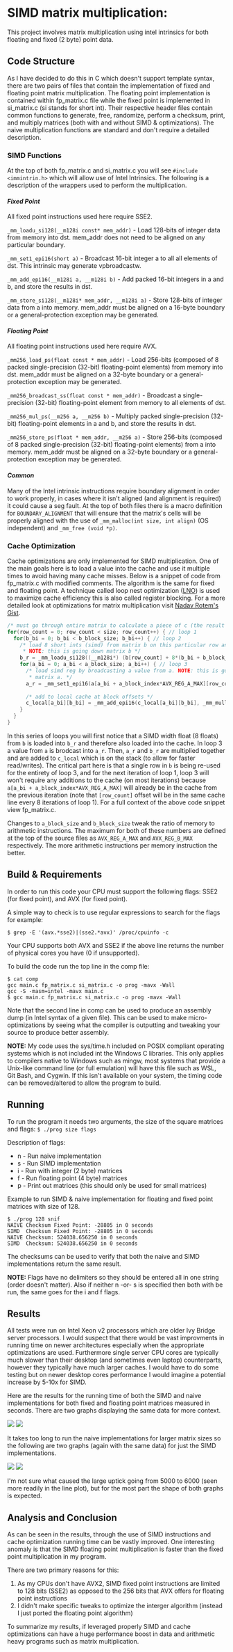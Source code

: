 # SIMD matrix multiplication:
This project involves matrix multiplication using intel intrinsics for both floating and fixed (2 byte) point data.

## Code Structure
As I have decided to do this in C which doesn't support template syntax, there are two pairs of files that contain the implementation of fixed and floating point matrix multiplication.  The floating point implementation is contained within fp_matrix.c file while the fixed point is implemented in si_matrix.c (si stands for short int).  Their respective header files contain common functions to generate, free, randomize, perform a checksum, print, and multiply matrices (both with and without SIMD & optimizations).  The naive multiplication functions are standard and don't require a detailed description. 

### SIMD Functions
At the top of both fp_matrix.c and si_matrix.c you will see `#include <immintrin.h>` which will allow use of Intel Intrinsics.  The following is a description of the wrappers used to perform the multiplication.

#### _Fixed Point_
All fixed point instructions used here require SSE2.

`_mm_loadu_si128(__m128i const* mem_addr)` - Load 128-bits of integer data from memory into dst. mem_addr does not need to be aligned on any particular boundary.

`_mm_set1_epi16(short a)` - Broadcast 16-bit integer a to all all elements of dst. This intrinsic may generate vpbroadcastw.

`_mm_add_epi16(__m128i a, __m128i b)` - Add packed 16-bit integers in a and b, and store the results in dst.

`_mm_store_si128(__m128i* mem_addr, __m128i a)` - Store 128-bits of integer data from a into memory. mem_addr must be aligned on a 16-byte boundary or a general-protection exception may be generated.

#### _Floating Point_
All floating point instructions used here require AVX.

`_mm256_load_ps(float const * mem_addr)` - Load 256-bits (composed of 8 packed single-precision (32-bit) floating-point elements) from memory into dst. mem_addr must be aligned on a 32-byte boundary or a general-protection exception may be generated.

`_mm256_broadcast_ss(float const * mem_addr)` - Broadcast a single-precision (32-bit) floating-point element from memory to all elements of dst.

`_mm256_mul_ps(__m256 a, __m256 b)` - Multiply packed single-precision (32-bit) floating-point elements in a and b, and store the results in dst.

`_mm256_store_ps(float * mem_addr, __m256 a)` - Store 256-bits (composed of 8 packed single-precision (32-bit) floating-point elements) from a into memory. mem_addr must be aligned on a 32-byte boundary or a general-protection exception may be generated.

#### _Common_
Many of the Intel intrinsic instructions require boundary alignment in order to work properly, in cases where it isn't aligned (and alignment is required) it could cause a seg fault.  At the top of both files there is a macro definition for `BOUNDARY_ALIGNMENT` that will ensure that the matrix's cells will be properly aligned with the use of `_mm_malloc(int size, int align)` (OS independent) and `_mm_free (void *p)`.

### Cache Optimization
Cache optimizations are only implemented for SIMD multiplication.  One of the main goals here is to load a value into the cache and use it multiple times to avoid having many cache misses.  Below is a snippet of code from fp_matrix.c with modified comments.  The algorithm is the same for fixed and floating point.  A technique called loop nest optimization ([LNO](https://en.wikipedia.org/wiki/Loop_nest_optimization)) is used to maximize cache efficiency this is also called register blocking.  For a more detailed look at optimizations for matrix multiplication visit [Nadav Rotem's Gist](https://gist.github.com/nadavrot/5b35d44e8ba3dd718e595e40184d03f0).

```c
/* must go through entire matrix to calculate a piece of c (the result matrix) */
for(row_count = 0; row_count < size; row_count++) { // loop 1
  for(b_bi = 0; b_bi < b_block_size; b_bi++) { // loop 2
    /* load 8 short ints (simd) from matrix b on this particular row and block offset.
     * NOTE: this is going down matrix b */
    b_r = _mm_loadu_si128((__m128i*) (b[row_count] + 8*(b_bi + b_block_index * AVX_REG_B_MAX)));
    for(a_bi = 0; a_bi < a_block_size; a_bi++) { // loop 3
      /* load simd reg by broadcasting a value from a. NOTE: this is going across
       * matrix a. */
      a_r = _mm_set1_epi16(a[a_bi + a_block_index*AVX_REG_A_MAX][row_count]);
      
      /* add to local cache at block offsets */
      c_local[a_bi][b_bi] = _mm_add_epi16(c_local[a_bi][b_bi], _mm_mullo_epi16(a_r, b_r));
    }
  }
}
```

In this series of loops you will first notice that a SIMD width float (8 floats) from `b` is loaded into `b_r` and therefore also loaded into the cache.  In loop 3 a value from `a` is brodcast into `a_r`.  Then, `a_r` and `b_r` are multiplied together and are added to `c_local` which is on the stack (to allow for faster read/writes).  The critical part here is that a single row in `b` is being re-used for the entirety of loop 3, and for the next iteration of loop 1, loop 3 will won't require any additions to the cache (on most iterations) because `a[a_bi + a_block_index*AVX_REG_A_MAX]` will already be in the cache from the previous iteration (note that `[row_count]` offset will be in the same cache line every 8 iterations of loop 1).  For a full context of the above code snippet view fp_matrix.c.

Changes to `a_block_size` and `b_block_size` tweak the ratio of memory to arithmetic instructions.  The maximum for both of these numbers are defined at the top of the source files as `AVX_REG_A_MAX` and `AVX_REG_B_MAX` respectively.  The more arithmetic instructions per memory instruction the better.

## Build & Requirements
In order to run this code your CPU must support the following flags: SSE2 (for fixed point), and AVX (for fixed point).

A simple way to check is to use regular expressions to search for the flags for example:

`$ grep -E '(avx.*sse2)|(sse2.*avx)' /proc/cpuinfo -c`

Your CPU supports both AVX and SSE2 if the above line returns the number of physical cores you have (0 if unsupported).

To build the code run the top line in the comp file:
```
$ cat comp
gcc main.c fp_matrix.c si_matrix.c -o prog -mavx -Wall
gcc -S -masm=intel -mavx main.c
$ gcc main.c fp_matrix.c si_matrix.c -o prog -mavx -Wall
```
Note that the second line in comp can be used to produce an assembly dump (in Intel syntax of a given file).  This can be used to make micro-optimizations by seeing what the compiler is outputting and tweaking your source to produce better assembly.

**NOTE:** My code uses the sys/time.h included on POSIX compliant operating systems which is not included int the Windows C libraries.  This only applies to compilers native to Windows such as mingw, most systems that provide a Unix-like command line (or full emulation) will have this file such as WSL, Git Bash, and Cygwin.  If this isn't available on your system, the timing code can be removed/altered to allow the program to build.

## Running
To run the program it needs two arguments, the size of the square matrices and flags:  `$ ./prog size flags`

Description of flags:
* n - Run naive implementation
* s - Run SIMD implementation
* i - Run with integer (2 byte) matrices
* f - Run floating point (4 byte) matrices
* p - Print out matrices (this should only be used for small matrices)

Example to run SIMD & naive implementation for floating and fixed point matrices with size of 128.
```
$ ./prog 128 snif
NAIVE Checksum Fixed Point: -28805 in 0 seconds
SIMD  Checksum Fixed Point: -28805 in 0 seconds
NAIVE Checksum: 524038.656250 in 0 seconds
SIMD  Checksum: 524038.656250 in 0 seconds
```
The checksums can be used to verify that both the naive and SIMD implementations return the same result.

**NOTE:** Flags have no delimiters so they should be entered all in one string (order doesn't matter).  Also if neither n -or- s is specified then both with be run, the same goes for the i and f flags.

## Results
All tests were run on Intel Xeon v2 processors which are older Ivy Bridge server processors.  I would suspect that there would be vast improvments in running time on newer architectures especially when the appropriate optimizations are used.  Furthermore single server CPU cores are typically much slower than their desktop (and sometimes even laptop) counterparts, however they typically have much larger caches.  I would have to do some testing but on newer desktop cores performance I would imagine a potential increase by 5-10x for SIMD.

Here are the results for the running time of both the SIMD and naive implementations for both fixed and floating point matrices measured in seconds.  There are two graphs displaying the same data for more context.

![](images/line_simd_naive.png)
![](images/stack_simd_naive.png)

It takes too long to run the naive implementations for larger matrix sizes so the following are two graphs (again with the same data) for just the SIMD implementations.

![](images/line_simd.png)
![](images/stack_simd.png)

I'm not sure what caused the large uptick going from 5000 to 6000 (seen more readily in the line plot), but for the most part the shape of both graphs is expected.

## Analysis and Conclusion
As can be seen in the results, through the use of SIMD instructions and cache optimization running time can be vastly improved.  One interesting anomaly is that the SIMD floating point multiplication is faster than the fixed point multiplication in my program.

There are two primary reasons for this:
1. As my CPUs don't have AVX2, SIMD fixed point instructions are limited to 128 bits (SSE2) as opposed to the 256 bits that AVX offers for floating point instructions
2. I didn't make specific tweaks to optimize the interger algorithm (instead I just ported the floating point algorithm)

To summarize my results, if leveraged properly SIMD and cache optimizations can have a huge performance boost in data and arithmetic heavy programs such as matrix multiplication.

